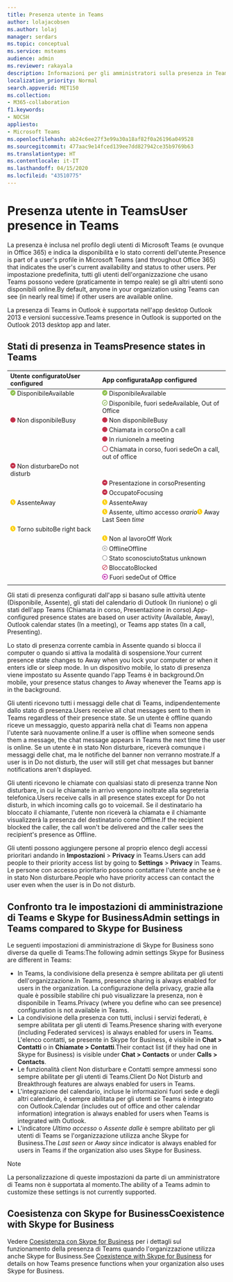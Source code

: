 ```yaml
---
title: Presenza utente in Teams
author: lolajacobsen
ms.author: lolaj
manager: serdars
ms.topic: conceptual
ms.service: msteams
audience: admin
ms.reviewer: rakayala
description: Informazioni per gli amministratori sulla presenza in Teams.
localization_priority: Normal
search.appverid: MET150
ms.collection:
- M365-collaboration
f1.keywords:
- NOCSH
appliesto:
- Microsoft Teams
ms.openlocfilehash: ab24c6ee27f3e99a30a18af82f0a26196a049528
ms.sourcegitcommit: 477aac9e14fced139ee7dd827942ce35b9769b63
ms.translationtype: HT
ms.contentlocale: it-IT
ms.lasthandoff: 04/15/2020
ms.locfileid: "43510775"
---
```

# <a name="user-presence-in-teams"></a><span data-ttu-id="42fbd-103">Presenza utente in Teams</span><span class="sxs-lookup"><span data-stu-id="42fbd-103">User presence in Teams</span></span>

<span data-ttu-id="42fbd-104">La presenza è inclusa nel profilo degli utenti di Microsoft Teams (e ovunque in Office 365) e indica la disponibilità e lo stato correnti dell'utente.</span><span class="sxs-lookup"><span data-stu-id="42fbd-104">Presence is part of a user's profile in Microsoft Teams (and throughout Office 365) that indicates the user's current availability and status to other users.</span></span> <span data-ttu-id="42fbd-105">Per impostazione predefinita, tutti gli utenti dell'organizzazione che usano Teams possono vedere (praticamente in tempo reale) se gli altri utenti sono disponibili online.</span><span class="sxs-lookup"><span data-stu-id="42fbd-105">By default, anyone in your organization using Teams can see (in nearly real time) if other users are available online.</span></span>

<span data-ttu-id="42fbd-106">La presenza di Teams in Outlook è supportata nell'app desktop Outlook 2013 e versioni successive.</span><span class="sxs-lookup"><span data-stu-id="42fbd-106">Teams presence in Outlook is supported on the Outlook 2013 desktop app and later.</span></span>

## <a name="presence-states-in-teams"></a><span data-ttu-id="42fbd-107">Stati di presenza in Teams</span><span class="sxs-lookup"><span data-stu-id="42fbd-107">Presence states in Teams</span></span>

|<span data-ttu-id="42fbd-108">Utente configurato</span><span class="sxs-lookup"><span data-stu-id="42fbd-108">User configured</span></span>|<span data-ttu-id="42fbd-109">App configurata</span><span class="sxs-lookup"><span data-stu-id="42fbd-109">App configured</span></span>|
|:--- |:---|
| ![Segno di spunta verde, indica la presenza Disponibile](media/Presence_Available.png) <span data-ttu-id="42fbd-111">Disponibile</span><span class="sxs-lookup"><span data-stu-id="42fbd-111">Available</span></span>|![Segno di spunta verde, indica la presenza Disponibile](media/Presence_Available.png) <span data-ttu-id="42fbd-113">Disponibile</span><span class="sxs-lookup"><span data-stu-id="42fbd-113">Available</span></span>|
|| ![Segno di spunta verde trasparente, indica la disponibilità fuori sede](media/Presence_Available_OOF.png) <span data-ttu-id="42fbd-115">Disponibile, fuori sede</span><span class="sxs-lookup"><span data-stu-id="42fbd-115">Available, Out of Office</span></span> |
|  ![Cerchio rosso pieno, indica Non disponibile](media/Presence_Busy.png) <span data-ttu-id="42fbd-117">Non disponibile</span><span class="sxs-lookup"><span data-stu-id="42fbd-117">Busy</span></span> |  ![Cerchio rosso pieno, indica Non disponibile](media/Presence_Busy.png) <span data-ttu-id="42fbd-119">Non disponibile</span><span class="sxs-lookup"><span data-stu-id="42fbd-119">Busy</span></span>  |
|| ![Cerchio rosso pieno, indica Non disponibile, al telefono](media/Presence_Busy.png) <span data-ttu-id="42fbd-121">Chiamata in corso</span><span class="sxs-lookup"><span data-stu-id="42fbd-121">On a call</span></span>|
|| ![Cerchio rosso pieno, indica Non disponibile, in riunione](media/Presence_Busy.png) <span data-ttu-id="42fbd-123">In riunione</span><span class="sxs-lookup"><span data-stu-id="42fbd-123">In a meeting</span></span> |
|| ![Cerchio rosso trasparente, indica Non disponibile](media/Presence_Busy_OOF.png) <span data-ttu-id="42fbd-125">Chiamata in corso, fuori sede</span><span class="sxs-lookup"><span data-stu-id="42fbd-125">On a call, out of office</span></span>|
|  ![Cerchio rosso con linea bianca, indica Non disturbare](media/Presence_DND.png) <span data-ttu-id="42fbd-127">Non disturbare</span><span class="sxs-lookup"><span data-stu-id="42fbd-127">Do not disturb</span></span> ||
|| ![Cerchio rosso con linea bianca, indica Presentazione in corso](media/Presence_DND.png) <span data-ttu-id="42fbd-129">Presentazione in corso</span><span class="sxs-lookup"><span data-stu-id="42fbd-129">Presenting</span></span>|
|| ![Cerchio rosso con linea bianca, indica Occupato](media/Presence_DND.png) <span data-ttu-id="42fbd-131">Occupato</span><span class="sxs-lookup"><span data-stu-id="42fbd-131">Focusing</span></span>|
| ![Icona orologio giallo, indica Assente](media/Presence_Away.png) <span data-ttu-id="42fbd-133">Assente</span><span class="sxs-lookup"><span data-stu-id="42fbd-133">Away</span></span>| ![Icona orologio giallo, indica Assente](media/Presence_Away.png) <span data-ttu-id="42fbd-135">Assente</span><span class="sxs-lookup"><span data-stu-id="42fbd-135">Away</span></span>|
|| <span data-ttu-id="42fbd-136">![Icona orologio giallo, indica Assente](media/Presence_Away.png) Assente, ultimo accesso *orario*</span><span class="sxs-lookup"><span data-stu-id="42fbd-136">![Yellow clock icon, indicates away](media/Presence_Away.png) Away Last Seen *time*</span></span>|
|![Icona orologio giallo, indica Assente, torno subito](media/Presence_Away.png) <span data-ttu-id="42fbd-138">Torno subito</span><span class="sxs-lookup"><span data-stu-id="42fbd-138">Be right back</span></span>| |
|| ![Icona orologio giallo, indica Assente, non al lavoro](media/Presence_Away.png)  <span data-ttu-id="42fbd-140">Non al lavoro</span><span class="sxs-lookup"><span data-stu-id="42fbd-140">Off Work</span></span>|
|| ![Cerchio grigio con una X, indica Offline](media/Presence_Offline.png) <span data-ttu-id="42fbd-142">Offline</span><span class="sxs-lookup"><span data-stu-id="42fbd-142">Offline</span></span> |
|| ![Cerchio grigio trasparente, indica Stato sconosciuto](media/Presence_Unknown.png) <span data-ttu-id="42fbd-144">Stato sconosciuto</span><span class="sxs-lookup"><span data-stu-id="42fbd-144">Status unknown</span></span>|
||![Cerchio rosso trasparente con linea diagonale, indica Bloccato](media/Presence_Blocked.png) <span data-ttu-id="42fbd-146">Bloccato</span><span class="sxs-lookup"><span data-stu-id="42fbd-146">Blocked</span></span> |
|| ![Cerchio viola con freccia, indica Fuori sede](media/Presence_OOF.png) <span data-ttu-id="42fbd-148">Fuori sede</span><span class="sxs-lookup"><span data-stu-id="42fbd-148">Out of Office</span></span>|
|||

<span data-ttu-id="42fbd-149">Gli stati di presenza configurati dall'app si basano sulle attività utente (Disponibile, Assente), gli stati del calendario di Outlook (In riunione) o gli stati dell'app Teams (Chiamata in corso, Presentazione in corso).</span><span class="sxs-lookup"><span data-stu-id="42fbd-149">App-configured presence states are based on user activity (Available, Away), Outlook calendar states (In a meeting), or Teams app states (In a call, Presenting).</span></span>

<span data-ttu-id="42fbd-150">Lo stato di presenza corrente cambia in Assente quando si blocca il computer o quando si attiva la modalità di sospensione.</span><span class="sxs-lookup"><span data-stu-id="42fbd-150">Your current presence state changes to Away when you lock your computer or when it enters idle or sleep mode.</span></span> <span data-ttu-id="42fbd-151">In un dispositivo mobile, lo stato di presenza viene impostato su Assente quando l'app Teams è in background.</span><span class="sxs-lookup"><span data-stu-id="42fbd-151">On mobile, your presence status changes to Away whenever the Teams app is in the background.</span></span>

<span data-ttu-id="42fbd-152">Gli utenti ricevono tutti i messaggi delle chat di Teams, indipendentemente dallo stato di presenza.</span><span class="sxs-lookup"><span data-stu-id="42fbd-152">Users receive all chat messages sent to them in Teams regardless of their presence state.</span></span> <span data-ttu-id="42fbd-153">Se un utente è offline quando riceve un messaggio, questo apparirà nella chat di Teams non appena l'utente sarà nuovamente online.</span><span class="sxs-lookup"><span data-stu-id="42fbd-153">If a user is offline when someone sends them a message, the chat message appears in Teams the next time the user is online.</span></span> <span data-ttu-id="42fbd-154">Se un utente è in stato Non disturbare, riceverà comunque i messaggi delle chat, ma le notifiche del banner non verranno mostrate.</span><span class="sxs-lookup"><span data-stu-id="42fbd-154">If a user is in Do not disturb, the user will still get chat messages but banner notifications aren't displayed.</span></span>

<span data-ttu-id="42fbd-155">Gli utenti ricevono le chiamate con qualsiasi stato di presenza tranne Non disturbare, in cui le chiamate in arrivo vengono inoltrate alla segreteria telefonica.</span><span class="sxs-lookup"><span data-stu-id="42fbd-155">Users receive calls in all presence states except for Do not disturb, in which incoming calls go to voicemail.</span></span> <span data-ttu-id="42fbd-156">Se il destinatario ha bloccato il chiamante, l'utente non riceverà la chiamata e il chiamante visualizzerà la presenza del destinatario come Offline.</span><span class="sxs-lookup"><span data-stu-id="42fbd-156">If the recipient blocked the caller, the call won't be delivered and the caller sees the recipient's presence as Offline.</span></span>

<span data-ttu-id="42fbd-157">Gli utenti possono aggiungere persone al proprio elenco degli accessi prioritari andando in **Impostazioni** > **Privacy** in Teams.</span><span class="sxs-lookup"><span data-stu-id="42fbd-157">Users can add people to their priority access list by going to **Settings** > **Privacy** in Teams.</span></span> <span data-ttu-id="42fbd-158">Le persone con accesso prioritario possono contattare l'utente anche se è in stato Non disturbare.</span><span class="sxs-lookup"><span data-stu-id="42fbd-158">People who have priority access can contact the user even when the user is in Do not disturb.</span></span>

## <a name="admin-settings-in-teams-compared-to-skype-for-business"></a><span data-ttu-id="42fbd-159">Confronto tra le impostazioni di amministrazione di Teams e Skype for Business</span><span class="sxs-lookup"><span data-stu-id="42fbd-159">Admin settings in Teams compared to Skype for Business</span></span>

<span data-ttu-id="42fbd-160">Le seguenti impostazioni di amministrazione di Skype for Business sono diverse da quelle di Teams:</span><span class="sxs-lookup"><span data-stu-id="42fbd-160">The following admin settings Skype for Business are different in Teams:</span></span>

- <span data-ttu-id="42fbd-161">In Teams, la condivisione della presenza è sempre abilitata per gli utenti dell'organizzazione.</span><span class="sxs-lookup"><span data-stu-id="42fbd-161">In Teams, presence sharing is always enabled for users in the organization.</span></span> <span data-ttu-id="42fbd-162">La configurazione della privacy, grazie alla quale è possibile stabilire chi può visualizzare la presenza, non è disponibile in Teams.</span><span class="sxs-lookup"><span data-stu-id="42fbd-162">Privacy (where you define who can see presence) configuration is not available in Teams.</span></span>
- <span data-ttu-id="42fbd-163">La condivisione della presenza con tutti, inclusi i servizi federati, è sempre abilitata per gli utenti di Teams.</span><span class="sxs-lookup"><span data-stu-id="42fbd-163">Presence sharing with everyone (including Federated services) is always enabled for users in Teams.</span></span> <span data-ttu-id="42fbd-164">L'elenco contatti, se presente in Skype for Business, è visibile in **Chat > Contatti** o in **Chiamate > Contatti**.</span><span class="sxs-lookup"><span data-stu-id="42fbd-164">Their contact list (if they had one in Skype for Business) is visible under **Chat > Contacts** or under **Calls > Contacts**.</span></span>
- <span data-ttu-id="42fbd-165">Le funzionalità client Non disturbare e Contatti sempre ammessi sono sempre abilitate per gli utenti di Teams.</span><span class="sxs-lookup"><span data-stu-id="42fbd-165">Client Do Not Disturb and Breakthrough features are always enabled for users in Teams.</span></span>
- <span data-ttu-id="42fbd-166">L'integrazione del calendario, incluse le informazioni fuori sede e degli altri calendario, è sempre abilitata per gli utenti se Teams è integrato con Outlook.</span><span class="sxs-lookup"><span data-stu-id="42fbd-166">Calendar (includes out of office and other calendar information) integration  is always enabled for users when Teams is integrated with Outlook.</span></span>
- <span data-ttu-id="42fbd-167">L'indicatore *Ultimo accesso* o *Assente dalle* è sempre abilitato per gli utenti di Teams se l'organizzazione utilizza anche Skype for Business.</span><span class="sxs-lookup"><span data-stu-id="42fbd-167">The *Last seen* or *Away since*  indicator is always enabled for users in Teams if the organization also uses Skype for Business.</span></span>

> [!NOTE]
> <span data-ttu-id="42fbd-168">La personalizzazione di queste impostazioni da parte di un amministratore di Teams non è supportata al momento.</span><span class="sxs-lookup"><span data-stu-id="42fbd-168">The ability of a Teams admin to customize these settings is not currently supported.</span></span>

## <a name="coexistence-with-skype-for-business"></a><span data-ttu-id="42fbd-169">Coesistenza con Skype for Business</span><span class="sxs-lookup"><span data-stu-id="42fbd-169">Coexistence with Skype for Business</span></span>

<span data-ttu-id="42fbd-170">Vedere [Coesistenza con Skype for Business](coexistence-chat-calls-presence.md) per i dettagli sul funzionamento della presenza di Teams quando l'organizzazione utilizza anche Skype for Business.</span><span class="sxs-lookup"><span data-stu-id="42fbd-170">See [Coexistence with Skype for Business](coexistence-chat-calls-presence.md) for details on how Teams presence functions when your organization also uses  Skype for Business.</span></span>
